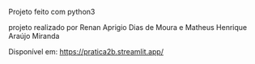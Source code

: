 Projeto feito com python3

projeto realizado por Renan Aprigio Dias de Moura e Matheus Henrique Araújo Miranda

Disponível em: https://pratica2b.streamlit.app/
